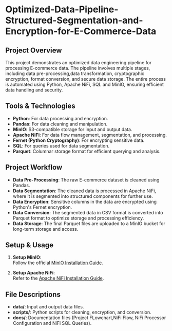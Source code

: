 # Optimized-Data-Pipeline-Structured-Segmentation-and-Encryption-for-E-Commerce-Data
## Project Overview

This project demonstrates an optimized data engineering pipeline for processing E-commerce data. The pipeline involves multiple stages, including data pre-processing,data transformation, cryptographic encryption, format conversion, and secure data storage. The entire process is automated using Python, Apache NiFi, SQL and MinIO, ensuring efficient data handling and security.

## Tools & Technologies

- **Python**: For data processing and encryption.
- **Pandas**: For data cleaning and manipulation.
- **MinIO**: S3-compatible storage for input and output data.
- **Apache NiFi**: For data flow management, segmentation, and processing.
- **Fernet (Python Cryptography)**: For encrypting sensitive data.
- **SQL**: For queries used for data segmentation.
- **Parquet**: Columnar storage format for efficient querying and analysis.

## Project Workflow

- **Data Pre-Processing**: The raw E-commerce dataset is cleaned using Pandas.
- **Data Segmentation**: The cleaned data is processed in Apache NiFi, where it is segmented into structured components for further use.
- **Data Encryption**: Sensitive columns in the data are encrypted using Python's Fernet encryption.
- **Data Conversion**: The segmented data in CSV format is converted into Parquet format to optimize storage and processing efficiency.
- **Data Storage**: The final Parquet files are uploaded to a MinIO bucket for long-term storage and access.

## Setup & Usage

1. **Setup MinIO**:  
   Follow the official [MinIO Installation Guide](https://min.io/docs).

2. **Setup Apache NiFi**:  
   Refer to the [Apache NiFi Installation Guide](https://nifi.apache.org/docs.html).

## File Descriptions

- **data/**: Input and output data files.
- **scripts/**: Python scripts for cleaning, encryption, and conversion.
- **docs/**: Documentation files (Project FLowchart,NiFi Flow, NiFi Processor Configuration and NiFi SQL Queries).
